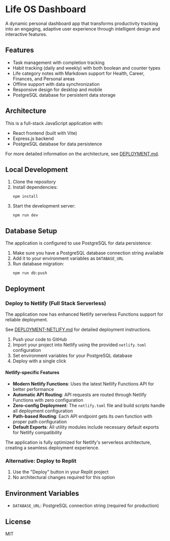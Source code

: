 # Life OS Dashboard

A dynamic personal dashboard app that transforms productivity tracking into an engaging, adaptive user experience through intelligent design and interactive features.

## Features

- Task management with completion tracking
- Habit tracking (daily and weekly) with both boolean and counter types
- Life category notes with Markdown support for Health, Career, Finances, and Personal areas
- Offline support with data synchronization
- Responsive design for desktop and mobile
- PostgreSQL database for persistent data storage

## Architecture

This is a full-stack JavaScript application with:
- React frontend (built with Vite)
- Express.js backend
- PostgreSQL database for data persistence

For more detailed information on the architecture, see [DEPLOYMENT.md](./DEPLOYMENT.md).

## Local Development

1. Clone the repository
2. Install dependencies:
   ```
   npm install
   ```
3. Start the development server:
   ```
   npm run dev
   ```

## Database Setup

The application is configured to use PostgreSQL for data persistence:

1. Make sure you have a PostgreSQL database connection string available
2. Add it to your environment variables as `DATABASE_URL`
3. Run database migration:
   ```
   npm run db:push
   ```

## Deployment

### Deploy to Netlify (Full Stack Serverless)

The application now has enhanced Netlify serverless Functions support for reliable deployment.

See [DEPLOYMENT-NETLIFY.md](./DEPLOYMENT-NETLIFY.md) for detailed deployment instructions.

1. Push your code to GitHub
2. Import your project into Netlify using the provided `netlify.toml` configuration
3. Set environment variables for your PostgreSQL database
4. Deploy with a single click

#### Netlify-specific Features

- **Modern Netlify Functions**: Uses the latest Netlify Functions API for better performance
- **Automatic API Routing**: API requests are routed through Netlify Functions with zero configuration
- **Zero-config Deployment**: The `netlify.toml` file and build scripts handle all deployment configuration
- **Path-based Routing**: Each API endpoint gets its own function with proper path configuration
- **Default Exports**: All utility modules include necessary default exports for Netlify compatibility

The application is fully optimized for Netlify's serverless architecture, creating a seamless deployment experience.

### Alternative: Deploy to Replit

1. Use the "Deploy" button in your Replit project
2. No architectural changes required for this option

## Environment Variables

- `DATABASE_URL`: PostgreSQL connection string (required for production)

## License

MIT